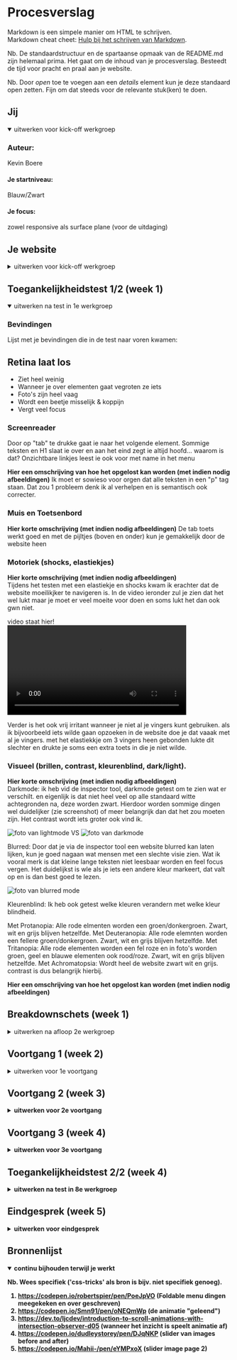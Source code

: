 # Procesverslag
Markdown is een simpele manier om HTML te schrijven.  
Markdown cheat cheet: [Hulp bij het schrijven van Markdown](https://github.com/adam-p/markdown-here/wiki/Markdown-Cheatsheet).

Nb. De standaardstructuur en de spartaanse opmaak van de README.md zijn helemaal prima. Het gaat om de inhoud van je procesverslag. Besteedt de tijd voor pracht en praal aan je website.

Nb. Door *open* toe te voegen aan een *details* element kun je deze standaard open zetten. Fijn om dat steeds voor de relevante stuk(ken) te doen.





## Jij

<details open>
  <summary>uitwerken voor kick-off werkgroep</summary>

  ### Auteur:
  Kevin Boere

  #### Je startniveau:
  Blauw/Zwart

  #### Je focus:
  zowel responsive als surface plane (voor de uitdaging)
 
</details>





## Je website

<details>
  <summary>uitwerken voor kick-off werkgroep</summary>

  ### Je opdracht:
  https://www.tdp-arch.com/ <br> (Torgerson Design Partners is een full-service architectenbureau en commerciële ontwerpgroep)

  #### Screenshot(s) van de eerste pagina (small screen): 
  "About" Pagina | https://www.tdp-arch.com/about <br>
  <img src="readme-images/About-page.png" width="375px" alt="Een about pagina met info over het bedrijf" >

  #### Screenshot(s) van de tweede pagina (small screen):
  Portfolio item: "Mitchum Jewelers" Pagina | https://www.tdp-arch.com/portfolio/mitchum-jewelers  
  <img src="readme-images/PF-item.png" width="375px" alt="Een portfolio item van het bedrijf" >
 
</details>



## Toegankelijkheidstest 1/2 (week 1)

<details open>
  <summary>uitwerken na test in 1e werkgroep</summary>

  ### Bevindingen
  Lijst met je bevindingen die in de test naar voren kwamen:
  <h2>Retina laat los</h2>
  <ul>
    <li>Ziet heel weinig</li>
    <li>Wanneer je over elementen gaat vegroten ze iets</li>
    <li>Foto's zijn heel vaag</li>
    <li>Wordt een beetje misselijk & koppijn</li>
    <li>Vergt veel focus</li>
  </ul>

  #### <h3>Screenreader</h3>
  Door op "tab" te drukke gaat ie naar het volgende element. Sommige teksten en H1 slaat ie over en aan het eind zegt ie altijd hoofd... waarom is dat?
  Onzichtbare linkjes leest ie ook voor met name in het menu
  

  <b>Hier een omschrijving van hoe het opgelost kan worden (met indien nodig afbeeldingen)</b>
  Ik moet er sowieso voor orgen dat alle teksten in een "p" tag staan. Dat zou 1 probleem denk ik al verhelpen en is semantisch ook correcter.


  #### <h3>Muis en Toetsenbord </h3>
  <b>Hier korte omschrijving (met indien nodig afbeeldingen)</b>
  De tab toets werkt goed en met de pijltjes (boven en onder) kun je gemakkelijk door de website heen

  #### <h3>Motoriek (shocks, elastiekjes)</h3>
  <b>Hier korte omschrijving (met indien nodig afbeeldingen)</b>
  <br>Tijdens het testen met een elastiekje en shocks kwam ik erachter dat de website moeilikjker te navigeren is. 
  In de video ieronder zul je zien dat het wel lukt maar je moet er veel moeite voor doen en soms lukt het dan ook gwn niet.
  
  video staat hier!
  <video controls width="80%">
    <source src="video/test-shocks.mp4"
            type="video/mp4">
</video>
  
  Verder is het ook vrij irritant wanneer je niet al je vingers kunt gebruiken. als ik bijvoorbeeld iets wilde gaan opzoeken in de website doe je dat vaaak met al je vingers. met het elastiekkje om 3 vingers heen gebonden lukte dit slechter en drukte je soms een extra toets in die je niet wilde.


  #### <h3>Visueel (brillen, contrast, kleurenblind, dark/light). </h3>
  <b>Hier korte omschrijving (met indien nodig afbeeldingen)</b>
  <br>Darkmode: ik heb vid de inspector tool, darkmode getest om te zien wat er verschilt. en eigenlijk is dat niet heel veel op alle standaard witte         achtegronden na, deze worden zwart. Hierdoor worden sommige dingen wel duidelijker (zie screenshot) of meer belangrijk dan dat het zou moeten zijn.     Het contrast wordt iets groter ook vind ik.
  
  <img src="readme-images/l-mode.jpg" alt="foto van lightmode"> VS   <img src="readme-images/d-mode.jpg" alt="foto van darkmode">
  
  Blurred: Door dat je via de inspector tool een website blurred kan laten lijken, kun je goed nagaan wat mensen met een slechte visie zien. Wat ik       vooral merk is dat kleine lange teksten niet leesbaar worden en feel focus vergen. Het duidelijkst is wle als je iets een andere kleur markeert, dat     valt op en is dan best goed te lezen.
  
  <img src="readme-images/blurred.jpg" alt="foto van blurred mode">
  
  Kleurenblind: Ik heb ook getest welke kleuren verandern met welke kleur blindheid.
  
  Met Protanopia: Alle rode elmenten worden een groen/donkergroen. Zwart, wit en grijs blijven hetzelfde.
  Met Deuteranopia: Alle rode elemnten worden een fellere groen/donkergroen. Zwart, wit en grijs blijven hetzelfde.
  Met Tritanopia: Alle rode elementen worden een fel roze en in foto's worden groen, geel en blauwe elementen ook rood/roze. Zwart, wit en grijs blijven   hetzelfde.
  Met Achromatopsia: Wordt heel de website zwart wit en grijs. contrast is dus belangrijk hierbij.

  <b>Hier een omschrijving van hoe het opgelost kan worden (met indien nodig afbeeldingen)</b>

</details>



## <h2>Breakdownschets (week 1)</h2>

<details>
  <summary>uitwerken na afloop 2e werkgroep</summary>

  ### de hele pagina: 
  
  Desktop
  <img src="readme-images/IMG_2985-2.jpg" width="375px" alt="breakdown van de hele pagina desktop">
  <br>
  Ipad
  <img src="readme-images/IMG_2986-2.JPG" width="375px" alt="breakdown van de hele pagina tablet">
  <br>
  Mobiel
  <img src="readme-images/IMG_2987-2.JPG" width="375px" alt="breakdown van de hele pagina mobiel">

  ### dynamisch deel (bijv menu): 
  <img src="readme-images/IMG_2988-2.jpg" width="375px" alt="breakdown van een dynamisch deel">

</details>





## <h2>Voortgang 1 (week 2)</h2>

<details>
  <summary>uitwerken voor 1e voortgang</summary>

  ### Stand van zaken
  Ik heb de eerste feedback ronde gemist. hie rheb ik robert ook via teams iest over gemeld. Uteindelijk afgesproken dat ik de eerste feedback mocht      overslaan omdat ik andere studenten veel aan het helpen was.
  
  De eerste week ging wel hele makkelijk tot woensdag. daarna niet meer zoveel gedaan vanwege reden.. Wel begon ik op desktop en niet op mobiel.
  Ik vind dat zelf handiger omdat ik dan kleiner kan schalen en zie waar welk element moet komen. Ik kan dan ook makkelijker en voor mijn gvoel minder code hoeven te schrijven zodat het ook responive er goed uitziet.


  ### Agenda voor meeting
  samen met je groepje opstellen

  | student 1      | student 2          | student 3    | student 4        |
  | ---            | ---                | ---          | ---              |
  | dit bespreken  | en dit             | en ik dit    | en dan ik dat    |
  | en dat ook nog | dit als er tijd is | nog een punt | dit wil ik zeker |
  | ...            | ...                | ...          | ...              |


  ### Verslag van meeting
  <b>hier na afloop snel de uitkomsten van de meeting vastleggen<b>

  Nog geen feedback gekregen!

</details>





## <h2>Voortgang 2 (week 3)</h2>

<details>
  <summary>uitwerken voor 2e voortgang</summary>

  ### Stand van zaken
  In de 2e week ben ik mij wat meer om mobiel gaan focussen. Ik begon namelijk op desktop maar had dat heel even acherwege gelaten.
  
  Ik had niet echte grote problemen, maar bleef soms te lang haken op een klein ding waarbij ik de volgende dag gelijk ag wat het probleem was.


  ### Agenda voor meeting
  samen met je groepje opstellen

  | student 1      | student 2          | student 3    | student 4        |
  | ---            | ---                | ---          | ---              |
  | dit bespreken  | en dit             | en ik dit    | en dan ik dat    |
  | en dat ook nog | dit als er tijd is | nog een punt | dit wil ik zeker |
  | ...            | ...                | ...          | ...              |


  ### Verslag van meeting
  hier na afloop snel de uitkomsten van de meeting vastleggen

   - CSS classes verminderen
  - CSS opschonen
  - verder met mobiel gaan, desktop even achterwege laten!
  
</details>

## <h2>Voortgang 3 (week 4)</h2>

<details>
  <summary>uitwerken voor 3e voortgang</summary>

  ### Stand van zaken
  In deze week heb ik beide pagina's afgekregen. Wel zijn er wat kleine dingen die ik nog moest doen.
  Zo had ik een probleem met sldier op de 2e pagina en waren er accesibilty dingetjes die beter konden.
  
  verder verliep het vrij goed en ging het me vrij makkleijk af.


  ### Agenda voor meeting
  samen met je groepje opstellen

  | student 1      | student 2          | student 3    | student 4        |
  | ---            | ---                | ---          | ---              |
  | dit bespreken  | en dit             | en ik dit    | en dan ik dat    |
  | en dat ook nog | dit als er tijd is | nog een punt | dit wil ik zeker |
  | ...            | ...                | ...          | ...              |


  ### Verslag van meeting
  hier na afloop snel de uitkomsten van de meeting vastleggen

  - Figcaption bij figure tag
  - w3c vaildator
  - alt bij images zetten
  - accibility dingetjes oppakken
   

</details>





## <h2>Toegankelijkheidstest 2/2 (week 4)</h2>

<details>
  <summary>uitwerken na test in 8e werkgroep</summary>

  ### Bevindingen
  <b>Lijst met je bevindingen die in de test naar voren kwamen (geef ook aan wat er verbeterd is):</b>
   
  - Menu werkt niet met tab toets
  - Paragraven worden nu wel allemaal gelezen
  - hij geeft de titel van de sectie aan

  #### Screenreader
 Alle tekst wordt nu wel voorgelezen. Ik heb ook in elke sectie een Heading gebruikt en daarom krijg je een soort intro over welke sectie het gaat.



  #### Muis en Toetsenbord 
  de tab toets raakt alles aan dus dat werkt goed en ook de pijlen doen hun ding!


  #### Motoriek (shocks, elastiekjes)
  Ik heb met het shock arbandje getest wat ik nu wel en niet kon en dit is eigenlijk gewoon hetzelfde gebleven. soms een verkeerde toets ingedrukt. en soms ging het beter.



  #### Visueel (brillen, contrast, kleurenblind, dark/light). 
  Kleuren en zichtbaarheid is nog steeds hetzelfde als dat op de originele website ook is.

</details>



## <h2>Eindgesprek (week 5)</h2>

<details>
  <summary>uitwerken voor eindgesprek</summary>

  ### Je uitkomst - karakteristiek screenshots:
  <img src="readme-images/dummy-plaatje.jpg" width="375px" alt="uitomst opdracht 1">


  ### Dit ging goed/Heb ik geleerd: 
  Korte omschrijving met plaatjes

  <img src="readme-images/dummy-plaatje.jpg" width="375px" alt="top">


  ### Dit was lastig/Is niet gelukt:
  Korte omschrijving met plaatjes

  <img src="readme-images/dummy-plaatje.jpg" width="375px" alt="bummer">
</details>





## <h2>Bronnenlijst</h2>

<details open>
  <summary>continu bijhouden terwijl je werkt</summary>

  Nb. Wees specifiek ('css-tricks' als bron is bijv. niet specifiek genoeg).

  1. https://codepen.io/robertspier/pen/PoeJpVO (Foldable menu dingen meegekeken en over geschreven)
  2. https://codepen.io/Smn91/pen/oNEQmWp (de animatie "geleend")
  3. https://dev.to/ljcdev/introduction-to-scroll-animations-with-intersection-observer-d05 (wanneer het inzicht is speelt animatie af)
  4. https://codepen.io/dudleystorey/pen/DJqNKP (slider van images before and after)
  5. https://codepen.io/Mahii-/pen/eYMPxoX (slider image page 2)

</details>
